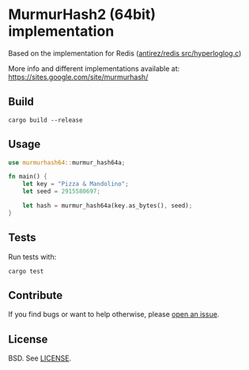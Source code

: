 # MurmurHash2 (64bit) implementation

Based on the implementation for Redis
([antirez/redis src/hyperloglog.c](https://github.com/antirez/redis/blob/93eed9ae0163e328c33b16ab9ea3c4fbe0f98674/src/hyperloglog.c#L390-L439))

More info and different implementations available at:
<https://sites.google.com/site/murmurhash/>

## Build

```
cargo build --release
```

## Usage

```rust
use murmurhash64::murmur_hash64a;

fn main() {
    let key = "Pizza & Mandolino";
    let seed = 2915580697;

    let hash = murmur_hash64a(key.as_bytes(), seed);
}

```

## Tests

Run tests with:

```
cargo test
```

## Contribute

If you find bugs or want to help otherwise, please [open an issue](https://github.com/badboy/murmurhash64-rs/issues).

## License

BSD. See [LICENSE](LICENSE).  

